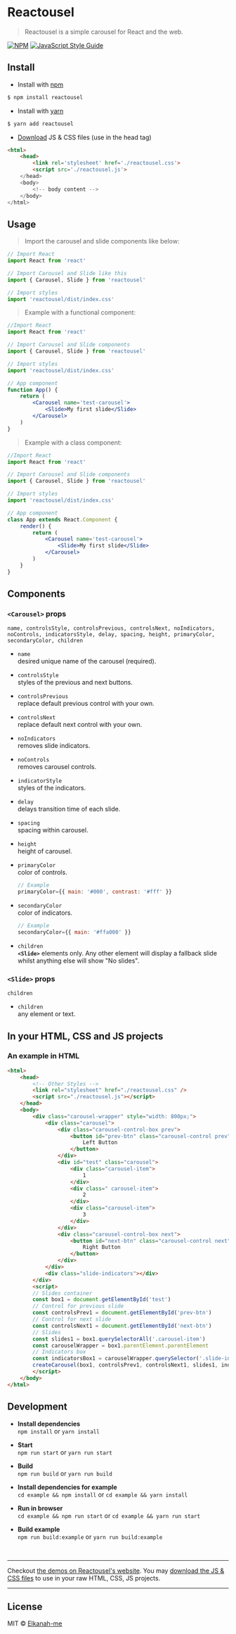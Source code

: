 # Reactousel

> Reactousel is a simple carousel for React and the web.

[![NPM](https://img.shields.io/npm/v/reactousel.svg)](https://www.npmjs.com/package/reactousel) [![JavaScript Style Guide](https://img.shields.io/badge/code_style-standard-brightgreen.svg)](https://standardjs.com)

## Install

-   Install with [npm](https://npmjs.com)<br />

```bash
$ npm install reactousel
```

-   Install with [yarn](https://yarnpkg.com)<br />

```bash
$ yarn add reactousel
```

-   [Download](https://reactousel.web.app) JS & CSS files (use in the head tag)

```html
<html>
    <head>
        <link rel='stylesheet' href='./reactousel.css'>
        <script src='./reactousel.js'>
    </head>
    <body>
        <!-- body content -->
    </body>
</html>
```

## Usage

> Import the carousel and slide components like below:<br/>

```jsx
// Import React
import React from 'react'

// Import Carousel and Slide like this
import { Carousel, Slide } from 'reactousel'

// Import styles
import 'reactousel/dist/index.css'
```

> Example with a functional component:

```jsx
//Import React
import React from 'react'

// Import Carousel and Slide components
import { Carousel, Slide } from 'reactousel'

// Import styles
import 'reactousel/dist/index.css'

// App component
function App() {
    return (
        <Carousel name='test-carousel'>
            <Slide>My first slide</Slide>
        </Carousel>
    )
}
```

> Example with a class component:

```jsx
//Import React
import React from 'react'

// Import Carousel and Slide components
import { Carousel, Slide } from 'reactousel'

// Import styles
import 'reactousel/dist/index.css'

// App component
class App extends React.Component {
    render() {
        return (
            <Carousel name='test-carousel'>
                <Slide>My first slide</Slide>
            </Carousel>
        )
    }
}
```

## Components

### `<Carousel>` props

`name, controlsStyle, controlsPrevious, controlsNext, noIndicators, noControls, indicatorsStyle, delay, spacing, height, primaryColor, secondaryColor, children`

-   `name`<br />
    desired unique name of the carousel (required).

-   `controlsStyle`<br />
    styles of the previous and next buttons.

-   `controlsPrevious`<br />
    replace default previous control with your own.

-   `controlsNext`<br />
    replace default next control with your own.

-   `noIndicators`<br />
    removes slide indicators.

-   `noControls`<br />
    removes carousel controls.

-   `indicatorStyle`<br />
    styles of the indicators.

-   `delay`<br />
    delays transition time of each slide.

-   `spacing`<br />
    spacing within carousel.

-   `height`<br />
    height of carousel.

-   `primaryColor`<br />
    color of controls.<br />

    ```javascript
    // Example
    primaryColor={{ main: '#000', contrast: '#fff' }}
    ```

-   `secondaryColor`<br />
    color of indicators.<br />

    ```javascript
    // Example
    secondaryColor={{ main: '#ffa000' }}
    ```

-   `children`<br />
    **`<Slide>`** elements only. Any other element will display a fallback slide whilst anything else will show "No slides".

### `<Slide>` props

`children`

-   `children`<br/>
    any element or text.

## In your HTML, CSS and JS projects

### An example in HTML

```html
<html>
    <head>
        <!-- Other Styles -->
        <link rel="stylesheet" href="./reactousel.css" />
        <script src="./reactousel.js"></script>
    </head>
    <body>
        <div class="carousel-wrapper" style="width: 800px;">
            <div class="carousel">
                <div class="carousel-control-box prev">
                    <button id="prev-btn" class="carousel-control prev">
                        Left Button
                    </button>
                </div>
                <div id="test" class="carousel">
                    <div class="carousel-item">
                        1
                    </div>
                    <div class=" carousel-item">
                        2
                    </div>
                    <div class="carousel-item">
                        3
                    </div>
                </div>
                <div class="carousel-control-box next">
                    <button id="next-btn" class="carousel-control next">
                        Right Button
                    </button>
                </div>
            </div>
            <div class="slide-indicators"></div>
        </div>
        <script>
        // Slides container
        const box1 = document.getElementById('test')
        // Control for previous slide
        const controlsPrev1 = document.getElementById('prev-btn')
        // Control for next slide
        const controlsNext1 = document.getElementById('next-btn')
        // Slides
        const slides1 = box1.querySelectorAll('.carousel-item')
        const carouselWrapper = box1.parentElement.parentElement
        // Indicators box
        const indicatorsBox1 = carouselWrapper.querySelector('.slide-indicators')
        createCarousel(box1, controlsPrev1, controlsNext1, slides1, indicatorsBox1)
        </script>
    </body>
</html>
```

## Development

-   **Install dependencies**<br />
    `npm install` or `yarn install`

-   **Start**<br />
    `npm run start` or `yarn run start`

-   **Build**<br />
    `npm run build` or `yarn run build`

-   **Install dependencies for example**<br />
    `cd example && npm install` or `cd example && yarn install`

-   **Run in browser**<br />
    `cd example && npm run start` or `cd example && yarn run start`

-   **Build example**<br />
    `npm run build:example` or `yarn run build:example`

<br /><hr />

Checkout [the demos on Reactousel's website](https://reactousel.web.app/demos). You may [download the JS & CSS files](https://reactousel.web.app/download) to use in your raw HTML, CSS, JS projects.

<hr />

## License

MIT © [Elkanah-me](https://github.com/Elkanah-me)
